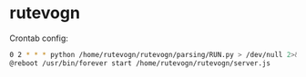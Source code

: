 rutevogn
========

Crontab config:
```bash
0 2 * * * python /home/rutevogn/rutevogn/parsing/RUN.py > /dev/null 2>&1 
@reboot /usr/bin/forever start /home/rutevogn/rutevogn/server.js
```
